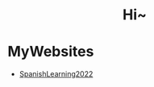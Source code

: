 <h1 align="center">Hi~</h1>

# MyWebsites

- [SpanishLearning2022](https://liu-xnd.github.io/SpanishLearning2022)
